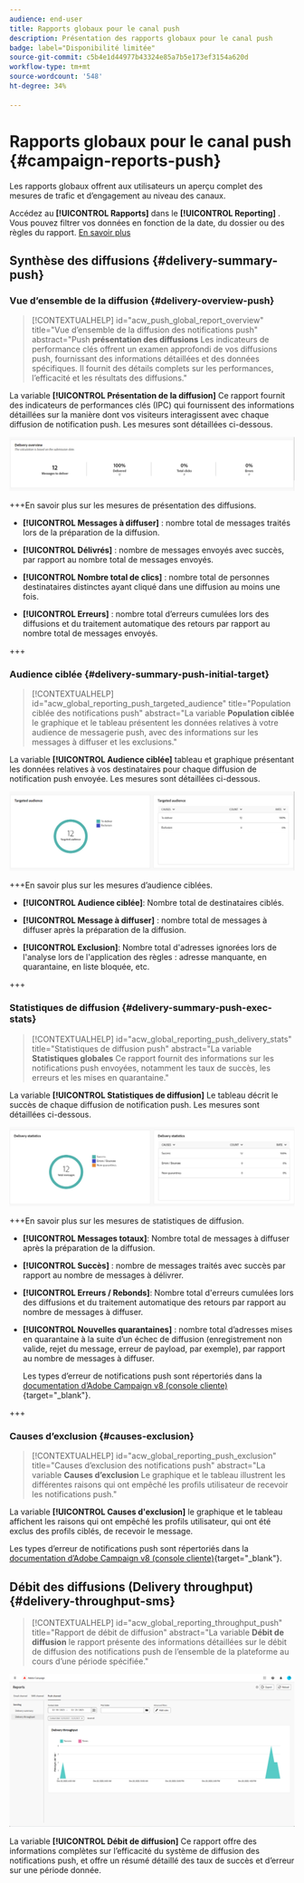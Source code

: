 ```yaml
---
audience: end-user
title: Rapports globaux pour le canal push
description: Présentation des rapports globaux pour le canal push
badge: label="Disponibilité limitée"
source-git-commit: c5b4e1d44977b43324e85a7b5e173ef3154a620d
workflow-type: tm+mt
source-wordcount: '548'
ht-degree: 34%

---
```


# Rapports globaux pour le canal push {#campaign-reports-push}

Les rapports globaux offrent aux utilisateurs un aperçu complet des mesures de trafic et d’engagement au niveau des canaux.

Accédez au **[!UICONTROL Rapports]** dans le **[!UICONTROL Reporting]** . Vous pouvez filtrer vos données en fonction de la date, du dossier ou des règles du rapport. [En savoir plus](global-reports.md)

## Synthèse des diffusions {#delivery-summary-push}

### Vue d’ensemble de la diffusion {#delivery-overview-push}

>[!CONTEXTUALHELP]
>id="acw_push_global_report_overview"
>title="Vue d’ensemble de la diffusion des notifications push"
>abstract="Push **présentation des diffusions** Les indicateurs de performance clés offrent un examen approfondi de vos diffusions push, fournissant des informations détaillées et des données spécifiques. Il fournit des détails complets sur les performances, l’efficacité et les résultats des diffusions."

La variable **[!UICONTROL Présentation de la diffusion]** Ce rapport fournit des indicateurs de performances clés (IPC) qui fournissent des informations détaillées sur la manière dont vos visiteurs interagissent avec chaque diffusion de notification push. Les mesures sont détaillées ci-dessous.

![](assets/global_report_push_delivery_overview.png)

+++En savoir plus sur les mesures de présentation des diffusions.

* **[!UICONTROL Messages à diffuser]** : nombre total de messages traités lors de la préparation de la diffusion.

* **[!UICONTROL Délivrés]** : nombre de messages envoyés avec succès, par rapport au nombre total de messages envoyés.

* **[!UICONTROL Nombre total de clics]** : nombre total de personnes destinataires distinctes ayant cliqué dans une diffusion au moins une fois.

* **[!UICONTROL Erreurs]** : nombre total d’erreurs cumulées lors des diffusions et du traitement automatique des retours par rapport au nombre total de messages envoyés.

+++

### Audience ciblée {#delivery-summary-push-initial-target}

>[!CONTEXTUALHELP]
>id="acw_global_reporting_push_targeted_audience"
>title="Population ciblée des notifications push"
>abstract="La variable **Population ciblée** le graphique et le tableau présentent les données relatives à votre audience de messagerie push, avec des informations sur les messages à diffuser et les exclusions."

La variable **[!UICONTROL Audience ciblée]** tableau et graphique présentant les données relatives à vos destinataires pour chaque diffusion de notification push envoyée. Les mesures sont détaillées ci-dessous.

![](assets/global_report_push_targeted_audience.png)

+++En savoir plus sur les mesures d’audience ciblées.

* **[!UICONTROL Audience ciblée]**: Nombre total de destinataires ciblés.

* **[!UICONTROL Message à diffuser]** : nombre total de messages à diffuser après la préparation de la diffusion.

* **[!UICONTROL Exclusion]**: Nombre total d&#39;adresses ignorées lors de l&#39;analyse lors de l&#39;application des règles : adresse manquante, en quarantaine, en liste bloquée, etc.

+++

### Statistiques de diffusion {#delivery-summary-push-exec-stats}

>[!CONTEXTUALHELP]
>id="acw_global_reporting_push_delivery_stats"
>title="Statistiques de diffusion push"
>abstract="La variable **Statistiques globales** Ce rapport fournit des informations sur les notifications push envoyées, notamment les taux de succès, les erreurs et les mises en quarantaine."

La variable **[!UICONTROL Statistiques de diffusion]** Le tableau décrit le succès de chaque diffusion de notification push. Les mesures sont détaillées ci-dessous.

![](assets/global_report_push_delivery_statistics.png)

+++En savoir plus sur les mesures de statistiques de diffusion.

* **[!UICONTROL Messages totaux]**: Nombre total de messages à diffuser après la préparation de la diffusion.

* **[!UICONTROL Succès]** : nombre de messages traités avec succès par rapport au nombre de messages à délivrer.

* **[!UICONTROL Erreurs / Rebonds]**: Nombre total d&#39;erreurs cumulées lors des diffusions et du traitement automatique des retours par rapport au nombre de messages à diffuser.

* **[!UICONTROL Nouvelles quarantaines]** : nombre total d’adresses mises en quarantaine à la suite d’un échec de diffusion (enregistrement non valide, rejet du message, erreur de payload, par exemple), par rapport au nombre de messages à diffuser.

  Les types d’erreur de notifications push sont répertoriés dans la [documentation d’Adobe Campaign v8 (console cliente)](https://experienceleague.adobe.com/docs/campaign/campaign-v8/send/failures/delivery-failures.html?lang=fr#push-error-types){target="_blank"}.

+++

### Causes d’exclusion {#causes-exclusion}

>[!CONTEXTUALHELP]
>id="acw_global_reporting_push_exclusion"
>title="Causes d’exclusion des notifications push"
>abstract="La variable **Causes d’exclusion** Le graphique et le tableau illustrent les différentes raisons qui ont empêché les profils utilisateur de recevoir les notifications push."

La variable **[!UICONTROL Causes d&#39;exclusion]** le graphique et le tableau affichent les raisons qui ont empêché les profils utilisateur, qui ont été exclus des profils ciblés, de recevoir le message.

Les types d’erreur de notifications push sont répertoriés dans la [documentation d’Adobe Campaign v8 (console cliente)](https://experienceleague.adobe.com/docs/campaign/campaign-v8/send/failures/delivery-failures.html?lang=fr#push-error-types){target="_blank"}.

## Débit des diffusions (Delivery throughput)  {#delivery-throughput-sms}

>[!CONTEXTUALHELP]
>id="acw_global_reporting_throughput_push"
>title="Rapport de débit de diffusion"
>abstract="La variable **Débit de diffusion** le rapport présente des informations détaillées sur le débit de diffusion des notifications push de l’ensemble de la plateforme au cours d’une période spécifiée."

![](assets/global_report_push_delivery_throughput.png)

La variable **[!UICONTROL Débit de diffusion]** Ce rapport offre des informations complètes sur l’efficacité du système de diffusion des notifications push, et offre un résumé détaillé des taux de succès et d’erreur sur une période donnée.

